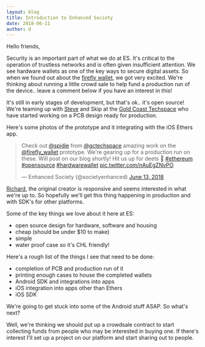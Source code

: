 ```yaml
---
layout: blog
title: Introduction to Enhanced Society
date: 2018-06-11
author: d
---
```

Hello friends,

Security is an important part of what we do at ES. It's critical to the operation of trustless networks and is often given insufficient attention. We see hardware wallets as one of the key ways to secure digital assets. So when we found out about the [firefly wallet](http://firefly.city), we got very excited. We're thinking about running a little crowd sale to help fund a production run of the device.. leave a comment below if you have an interest in this!

It's still in early stages of development, but that's ok.. it's open source! We're teaming up with [Steve](https://twitter.com/spidie) and Skip at the [Gold Coast Techspace](https://gctechspace.org/) who have started working on a PCB design ready for production.

Here's some photos of the prototype and it integrating with the iOS Ethers app.

<blockquote class="twitter-tweet" data-lang="en"><p lang="en" dir="ltr">Check out <a href="https://twitter.com/spidie?ref_src=twsrc%5Etfw">@spidie</a> from  <a href="https://twitter.com/gctechspace?ref_src=twsrc%5Etfw">@gctechspace</a> amazing work on the <a href="https://twitter.com/firefly_wallet?ref_src=twsrc%5Etfw">@firefly_wallet</a> prototype. We&#39;re gearing up for a production run on these. Will post on our blog shortly! Hit us up for deets 🤙 <a href="https://twitter.com/hashtag/ethereum?src=hash&amp;ref_src=twsrc%5Etfw">#ethereum</a> <a href="https://twitter.com/hashtag/opensource?src=hash&amp;ref_src=twsrc%5Etfw">#opensource</a> <a href="https://twitter.com/hashtag/hardwarewallet?src=hash&amp;ref_src=twsrc%5Etfw">#hardwarewallet</a> <a href="https://t.co/nAuEgZNvPO">pic.twitter.com/nAuEgZNvPO</a></p>&mdash; Enhanced Society (@societyenhanced) <a href="https://twitter.com/societyenhanced/status/1007041106427588608?ref_src=twsrc%5Etfw">June 13, 2018</a></blockquote>
<script async src="https://platform.twitter.com/widgets.js" charset="utf-8"></script>


[Richard](https://twitter.com/ricmoo), the original creator is responsive and seems interested in what we're up to. So hopefully we'll get this thing happening in production and with SDK's for other platforms.

Some of the key things we love about it here at ES:
* open source design for hardware, software and housing
* cheap (should be under $10 to make)
* simple
* water proof case so it's CHL friendly!

Here's a rough list of the things I see that need to be done:
* completion of PCB and production run of it
* printing enough cases to house the completed wallets
* Android SDK and integrations into apps
* iOS integration into apps other than Ethers
* iOS SDK

We're going to get stuck into some of the Android stuff ASAP.
So what's next?

Well, we're thinking we should put up a crowdsale contract to start collecting funds from people who may be interested in buying one. If there's interest I'll set up a project on our platform and start sharing out to people.

